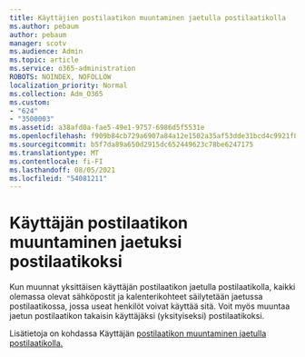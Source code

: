 ```yaml
---
title: Käyttäjien postilaatikon muuntaminen jaetulla postilaatikolla
ms.author: pebaum
author: pebaum
manager: scotv
ms.audience: Admin
ms.topic: article
ms.service: o365-administration
ROBOTS: NOINDEX, NOFOLLOW
localization_priority: Normal
ms.collection: Adm_O365
ms.custom:
- "624"
- "3500003"
ms.assetid: a38afd0a-fae5-49e1-9757-6986d5f5531e
ms.openlocfilehash: f909b84cb729a6907a84a12e1502a35af53dde31bcd4c9921f8bf81947c04614
ms.sourcegitcommit: b5f7da89a650d2915dc652449623c78be6247175
ms.translationtype: MT
ms.contentlocale: fi-FI
ms.lasthandoff: 08/05/2021
ms.locfileid: "54081211"
---
```

# <a name="convert-a-user-mailbox-to-a-shared-mailbox"></a>Käyttäjän postilaatikon muuntaminen jaetuksi postilaatikoksi

Kun muunnat yksittäisen käyttäjän postilaatikon jaetulla postilaatikolla, kaikki olemassa olevat sähköpostit ja kalenterikohteet säilytetään jaetussa postilaatikossa, jossa useat henkilöt voivat käyttää sitä. Voit myös muuntaa jaetun postilaatikon takaisin käyttäjäksi (yksityiseksi) postilaatikoksi.
  
Lisätietoja on kohdassa Käyttäjän [postilaatikon muuntaminen jaetulla postilaatikolla.](https://docs.microsoft.com/microsoft-365/admin/email/convert-user-mailbox-to-shared-mailbox)
  